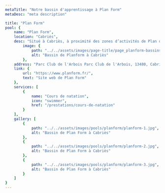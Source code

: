 ```yaml
---
metaTitle: "Notre bassin d'apprentissage à Plan Form"
metaDesc: "meta description"

title: "Plan Form"
pool: {
	name: "Plan Form",
	location: "Cabriès",
	desc: "Situé à Cabriès, à proximité des zones d’activités de Plan de Campagne, Maître-baigneur vous accueille toute l’année, et surtout l’hiver, à la salle de sport Plan Form. Le centre de 1700m2 vous propose de multiples activités terrestres mais surtout une piscine de 75 m² pour des conditions optimales d’enseignement de nos différentes activités aquatiques.",
		image: {
			path: "../../assets/images/page-title/page_planform-bassins.jpg",
			alt: "Bassin de Planform à Cabriès"
		},
	address: "Parc Club de l'Arbois Parc Club de l'Arbois, 13480, Cabriès",
	link: {
		url: "https://www.planform.fr/",
		text: "Site web de Plan Form"
	},
	services: [
		{
			name: "Cours de natation",
			icon: "swimmer",
			href: "/prestations/cours-de-natation"
		}
	],
	gallery: [
		{
			path: "../../assets/images/pools/planform/planform-1.jpg",
			alt: "Bassin de Plan Form à Cabriès"
		},
		{
			path: "../../assets/images/pools/planform/planform-2.jpg",
			alt: "Bassin de Plan Form à Cabriès"
		},
		{
			path: "../../assets/images/pools/planform/planform-3.jpg",
			alt: "Bassin de Plan Form à Cabriès"
		}
	]
}
---
```


